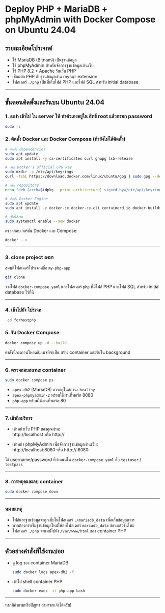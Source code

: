 
# Deploy PHP + MariaDB + phpMyAdmin with Docker Compose on Ubuntu 24.04

## รายละเอียดโปรเจกต์
- ใช้ MariaDB (Bitnami) เป็นฐานข้อมูล  
- ใช้ phpMyAdmin สำหรับจัดการฐานข้อมูลผ่านเว็บ  
- ใช้ PHP 8.2 + Apache รันเว็บ PHP  
- เชื่อมต่อ PHP กับฐานข้อมูลผ่าน mysqli extension  
- โฟลเดอร์ `./php` เป็นที่เก็บไฟล์ PHP และไฟล์ SQL สำหรับ initial database

---

## ขั้นตอนติดตั้งและรันบน Ubuntu 24.04
### 1. ssh เข้าไป ใน server ให้ ทำตัวเองอยู่ใน สิทธิ์ root แล้วกรอก password
```bash
sudo -i
```
### 2. ติดตั้ง Docker และ Docker Compose (ถ้ายังไม่ได้ติดตั้ง)

```bash
# ติดตั้ง dependencies
sudo apt update
sudo apt install -y ca-certificates curl gnupg lsb-release

# เพิ่ม Docker's official GPG key
sudo mkdir -p /etc/apt/keyrings
curl -fsSL https://download.docker.com/linux/ubuntu/gpg | sudo gpg --dearmor -o /etc/apt/keyrings/docker.gpg

# เพิ่ม repository
echo "deb [arch=$(dpkg --print-architecture) signed-by=/etc/apt/keyrings/docker.gpg] https://download.docker.com/linux/ubuntu $(lsb_release -cs) stable" | sudo tee /etc/apt/sources.list.d/docker.list > /dev/null

# ติดตั้ง Docker Engine
sudo apt update
sudo apt install -y docker-ce docker-ce-cli containerd.io docker-buildx-plugin docker-compose-plugin

# เปิดใช้งาน
sudo systemctl enable --now docker

```

ตรวจสอบเวอร์ชัน Docker และ Compose:

```bash
docker --v

```

---

### 3. clone project ลงมา 

สมมติโฟลเดอร์โปรเจกต์ชื่อ `my-php-app`

```bash
git clone 
```

วางไฟล์ `docker-compose.yaml` และโฟลเดอร์ `php` ที่มีไฟล์ PHP และไฟล์ SQL สำหรับ initial database ไว้ที่นี่

---
### 4. เข้าไปยัง โปรเจค 
```bash
 cd forhostphp
```

### 5. รัน Docker Compose

```bash
docker compose up -d --build
```

คำสั่งนี้จะดาวน์โหลดอิมเมจที่จำเป็น สร้าง container และรันใน background

---

### 6. ตรวจสอบสถานะ container

```bash
sudo docker compose ps
```

- `apex-db2` (MariaDB) ควรอยู่ในสถานะ `healthy`  
- `apex-phpmyadmin-2` พร้อมใช้งานที่พอร์ต 8080  
- `php-app` พร้อมใช้งานที่พอร์ต 80

---

### 7. เข้าถึงบริการ

- เข้าหน้าเว็บ PHP ของคุณผ่าน:  
  http://localhost หรือ http://<your-server-ip>  

- เข้าหน้า phpMyAdmin เพื่อจัดการฐานข้อมูลผ่านเว็บ:  
  http://localhost:8080 หรือ http://<your-server-ip>:8080  

ใช้ username/password ที่กำหนดใน `docker-compose.yaml` คือ `testuser` / `testpass`

---

### 8. การหยุดและลบ container

```bash
sudo docker compose down
```

---

### หมายเหตุ

- ไฟล์และฐานข้อมูลจะถูกเก็บในโฟลเดอร์ `./mariadb_data` เพื่อเก็บข้อมูลถาวร  
- หากต้องการเริ่มฐานข้อมูลใหม่ให้ลบโฟลเดอร์ `mariadb_data` ก่อนแล้วรันใหม่  
- โฟลเดอร์ `./php` จะแมปไปยัง `/var/www/html` ของ container PHP  

---

## ตัวอย่างคำสั่งที่ใช้งานบ่อย

- ดู log ของ container MariaDB

  ```bash
  sudo docker logs apex-db2 -f
  ```

- เข้าไป shell container PHP

  ```bash
  sudo docker exec -it php-app bash
  ```

---

หากมีคำถามหรือปัญหา สามารถแจ้งได้ครับ!
